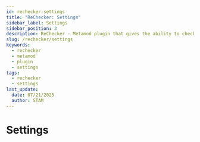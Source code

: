 ```yaml
---
id: rechecker-settings
title: "ReChecker: Settings"
sidebar_label: Settings
sidebar_position: 3
description: ReChecker - Metamod plugin that gives the ability to check client files by their name and md5 hash.
slug: /rechecker/settings
keywords:
  - rechecker
  - metamod
  - plugin
  - settings
tags:
  - rechecker
  - settings
last_update:
  date: 07/21/2025
  author: STAM
---
```


# Settings
